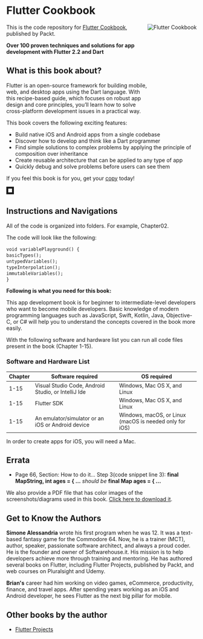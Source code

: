 # Flutter Cookbook

<a href="https://www.packtpub.com/product/google-flutter-2-cookbook/9781838823382?utm_source=github&utm_medium=repository&utm_campaign=9781838823382"><img src="https://github.com/PacktPublishing/Flutter-Cookbook/blob/master/Cover%20image.png" alt="Flutter Cookbook" height="256px" align="right"></a>

This is the code repository for [Flutter Cookbook](https://www.packtpub.com/product/google-flutter-2-cookbook/9781838823382?utm_source=github&utm_medium=repository&utm_campaign=9781838823382), published by Packt.

**Over 100 proven techniques and solutions for app development with Flutter 2.2 and Dart**

## What is this book about?
Flutter is an open-source framework for building mobile, web, and desktop apps using the Dart language. With this recipe-based guide, which focuses on robust app design and core principles, you’ll learn how to solve cross-platform development issues in a practical way.

This book covers the following exciting features: 
* Build native iOS and Android apps from a single codebase
* Discover how to develop and think like a Dart programmer
* Find simple solutions to complex problems by applying the principle of composition over inheritance
* Create reusable architecture that can be applied to any type of app
* Quickly debug and solve problems before users can see them

If you feel this book is for you, get your [copy](https://www.amazon.com/dp/1838823387) today!

<a href="https://www.packtpub.com/?utm_source=github&utm_medium=banner&utm_campaign=GitHubBanner"><img src="https://raw.githubusercontent.com/PacktPublishing/GitHub/master/GitHub.png" 
alt="https://www.packtpub.com/" border="5" /></a>


## Instructions and Navigations
All of the code is organized into folders. For example, Chapter02.

The code will look like the following:
```
void variablePlayground() {
basicTypes();
untypedVariables();
typeInterpolation();
immutableVariables();
}
```

**Following is what you need for this book:**

This app development book is for beginner to intermediate-level developers who want to become mobile developers. Basic knowledge of modern programming languages such as JavaScript, Swift, Kotlin, Java, Objective-C, or C# will help you to understand the concepts covered in the book more easily.

With the following software and hardware list you can run all code files present in the book (Chapter 1-15).

### Software and Hardware List

| Chapter  | Software required                                     | OS required                                             |
| -------- | ------------------------------------------------------| --------------------------------------------------------|
| 1-15     | Visual Studio Code, Android Studio, or IntelliJ Ide   | Windows, Mac OS X, and Linux                            |
| 1-15     | Flutter SDK                                           | Windows, Mac OS X, and Linux                            |
| 1-15     | An emulator/simulator or an iOS or Android device     | Windows, macOS, or Linux (macOS is needed only for iOS) |

In order to create apps for iOS, you will need a Mac.

## Errata
* Page 66, Section: How to do it... Step 3(code snippet line 3): **final MapString, int ages = { ...** _should be_ **final Map ages = { ...**


We also provide a PDF file that has color images of the screenshots/diagrams used in this book. [Click here to download it](https://static.packt-cdn.com/downloads/9781838823382_ColorImages.pdf).


## Get to Know the Authors
**Simone Alessandria**
wrote his first program when he was 12. It was a text-based fantasy game for the Commodore 64. Now, he is a trainer (MCT), author, speaker, passionate software architect, and always a proud coder. He is the founder and owner of Softwarehouse.it. His mission is to help developers achieve more through training and mentoring. He has authored several books on Flutter, including Flutter Projects, published by Packt, and web courses on Pluralsight and Udemy.

**Brian's**
career had him working on video games, eCommerce, productivity, finance, and travel apps. After spending years working as an iOS and Android developer, he sees Flutter as the next big pillar for mobile.


## Other books by the author
* [Flutter Projects](https://www.packtpub.com/product/flutter-projects/9781838647773?utm_source=github&utm_medium=repository&utm_campaign=9781838647773)



